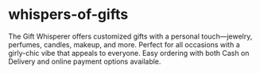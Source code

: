 # whispers-of-gifts
The Gift Whisperer offers customized gifts with a personal touch—jewelry, perfumes, candles, makeup, and more. Perfect for all occasions with a girly-chic vibe that appeals to everyone. Easy ordering with both Cash on Delivery and online payment options available.
